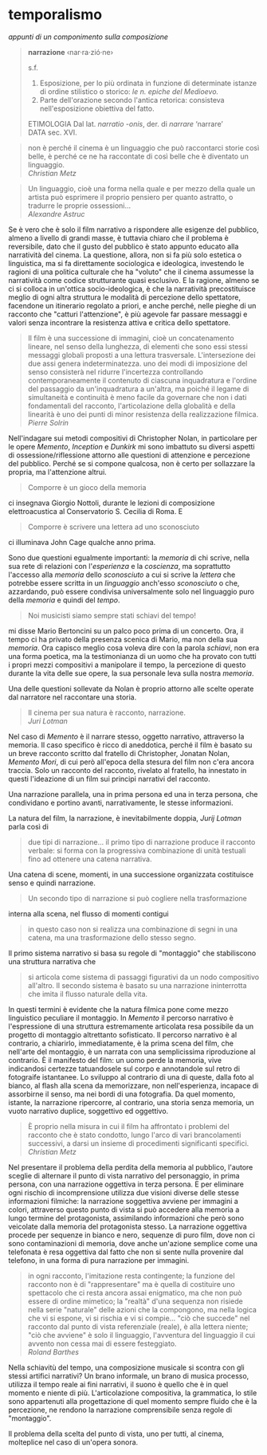 # temporalismo

*appunti di un componimento sulla composizione*

> **narrazione** ‹nar·ra·zió·ne›
>
>s.f.
>
> 1. Esposizione, per lo più ordinata in funzione di determinate istanze di ordine stilistico o storico: *le n. epiche del Medioevo.*    
> 2. Parte dell'orazione secondo l'antica retorica: consisteva nell'esposizione obiettiva del fatto.
>
> ETIMOLOGIA Dal lat. *narratio -onis*, der. di *narrare* ‘narrare’    
> DATA sec. XVI.

> non è perché il cinema è un linguaggio che può raccontarci storie così belle,
è perché ce ne ha raccontate di così belle che è diventato un linguaggio.    
*Christian Metz*

> Un linguaggio, cioè una forma nella quale e per mezzo della quale un artista
può esprimere il proprio pensiero per quanto astratto, o tradurre le proprie
ossessioni…    
*Alexandre Astruc*

Se è vero che è solo il film narrativo a rispondere alle esigenze del pubblico,
almeno a livello di grandi masse, è tuttavia chiaro che il problema è reversibile,
dato che il gusto del pubblico è stato appunto educato alla narratività del cinema.
La questione, allora, non si fa più solo estetica o linguistica, ma si fa
direttamente sociologica e ideologica, investendo le ragioni di una politica
culturale che ha "voluto" che il cinema assumesse la narratività come codice
strutturante quasi esclusivo. E la ragione, almeno se ci si colloca in un'ottica
socio-ideologica, è che la narratività precostituisce meglio di ogni altra struttura
le modalità di percezione dello spettatore, facendone un itinerario regolato a
priori, e anche perché, nelle pieghe di un racconto che "catturi l'attenzione",
è più agevole far passare messaggi e valori senza incontrare la resistenza
attiva e critica dello spettatore.

> Il film è una successione di immagini, cioè un concatenamento lineare, nel
senso della lunghezza, di elementi che sono essi stessi messaggi globali proposti
a una lettura trasversale. L'intersezione dei due assi genera indeterminatezza.
uno dei modi di imposizione del senso consisterà nel ridurre l'incertezza
controllando contemporaneamente il contenuto di ciascuna inquadratura e l'ordine
del passaggio da un'inquadratura a un'altra, ma poiché il legame di simultaneità
e continuità è meno facile da governare che non i dati fondamentali del racconto,
l'articolazione della globalità e della linearità è uno dei punti di minor resistenza
della realizzazione filmica.    
*Pierre Solrin*

Nell'indagare sui metodi compositivi di Christopher Nolan, in particolare per
le opere *Memento*, *Inception* e *Dunkirk* mi sono imbattuto su diversi aspetti
di ossessione/riflessione attorno alle questioni di attenzione e percezione del
pubblico. Perché se si compone qualcosa, non è certo per sollazzare la propria,
ma l'attenzione altrui.

> Comporre è un gioco della memoria

ci insegnava Giorgio Nottoli, durante le lezioni di composizione elettroacustica
al Conservatorio S. Cecilia di Roma. E

> Comporre è scrivere una lettera ad uno sconosciuto

ci illuminava John Cage qualche anno prima.

Sono due questioni egualmente importanti: la *memoria* di chi scrive, nella sua
rete di relazioni con l'*esperienza* e la *coscienza*, ma soprattutto l'accesso
alla *memoria* dello *sconosciuto* a cui si scrive la *lettera* che potrebbe
essere scritta in un *linguaggio* anch'esso *sconosciuto* o che, azzardando,
può essere condivisa universalmente solo nel linguaggio puro della *memoria*
e quindi del *tempo*.

> Noi musicisti siamo sempre stati schiavi del tempo!

mi disse Mario Bertoncini su un palco poco prima di un concerto. Ora, il tempo ci ha
privato della presenza scenica di Mario, ma non della sua *memoria*. Ora capisco
meglio cosa voleva dire con la parola *schiavi*, non era una forma poetica, ma
la testimonianza di un uomo che ha provato con tutti i propri mezzi compositivi
a manipolare il tempo, la percezione di questo durante la vita delle sue opere,
la sua personale leva sulla nostra *memoria*.

Una delle questioni sollevate da Nolan è proprio attorno alle scelte operate dal
narratore nel raccontare una storia.

> Il cinema per sua natura è racconto, narrazione.    
*Juri Lotman*

Nel caso di *Memento* è il narrare stesso, oggetto narrativo, attraverso la memoria.
Il caso specifico è ricco di aneddotica, perché il film è basato su un breve racconto
scritto dal fratello di Christopher, Jonatan Nolan, *Memento Mori*, di cui però
all'epoca della stesura del film non c'era ancora traccia. Solo un racconto del
racconto, rivelato al fratello, ha innestato in questi l'ideazione di un film
sui principi narrativi del racconto.

Una narrazione parallela, una in prima persona ed una in terza persona, che condividano
e portino avanti, narrativamente, le stesse informazioni.

La natura del film, la narrazione, è inevitabilmente doppia, *Jurij Lotman* parla così di

> due tipi di narrazione… il primo tipo di narrazione produce il racconto verbale:
si forma con la progressiva combinazione di unità testuali fino ad ottenere una
catena narrativa.

Una catena di scene, momenti, in una successione organizzata costituisce senso e quindi
narrazione.

> Un secondo tipo di narrazione si può cogliere nella trasformazione

interna alla scena, nel flusso di momenti contigui

> in questo caso non si realizza una combinazione di segni in una catena, ma una
trasformazione dello stesso segno.

Il primo sistema narrativo si basa su regole di "montaggio" che stabiliscono una
struttura narrativa che

> si articola come sistema di passaggi figurativi da un nodo compositivo all'altro.
Il secondo sistema è basato su una narrazione ininterrotta che imita il flusso naturale
della vita.

In questi termini è evidente che la natura filmica pone come mezzo linguistico
peculiare il montaggio. In *Memento* il percorso narrativo è l'espressione di una
struttura estremamente articolata resa possibile da un progetto di montaggio
altrettanto sofisticato. Il percorso narrativo è al contrario, a chiarirlo, immediatamente,
è la prima scena del film, che nell'arte del montaggio, è un narrata con una semplicissima
riproduzione al contrario. È il manifesto del film: un uomo perde la memoria, vive
indicandosi certezze tatuandosele sul corpo e annotandole sul retro di fotograife istantanee.
Lo sviluppo al contrario di una di queste, dalla foto al bianco, al flash alla scena
da memorizzare, non nell'esperienza, incapace di assorbirne il senso, ma nei
bordi di una fotografia. Da quel momento, istante, la narrazione ripercorre, al contrario,
una storia senza memoria, un vuoto narrativo duplice, soggettivo ed oggettivo.

> È proprio nella misura in cui il film ha affrontato i problemi del racconto
che è stato condotto, lungo l'arco di vari brancolamenti successivi, a darsi un
insieme di procedimenti significanti specifici.    
*Christian Metz*

Nel presentare il problema della perdita della memoria al pubblico, l'autore sceglie
di alternare il punto di vista narrativo del personaggio, in prima persona, con
una narrazione oggettiva in terza persona. E per eliminare ogni rischio di incomprensione
utilizza due visioni diverse delle stesse informazioni filmiche: la narrazione
soggettiva avviene per immagini a colori, attraverso questo punto di vista si può
accedere alla memoria a lungo termine del protagonista, assimilando informazioni
che però sono veicolate dalla memoria del protagonista stesso. La narrazione
oggettiva procede per sequenze in bianco e nero, sequenze di puro film, dove non
ci sono contaminazioni di memoria, dove anche un'azione semplice come una telefonata
è resa oggettiva dal fatto che non si sente nulla provenire dal telefono, in una
forma di pura narrazione per immagini.

> in ogni racconto, l'imitazione resta contingente; la funzione del racconto non
è di "rappresentare" ma è quella di costituire uno spettacolo che ci resta ancora
assai enigmatico, ma che non può essere di ordine mimetico; la "realtà" d'una sequenza
non risiede nella serie "naturale" delle azioni che la compongono, ma nella logica che vi
si espone, vi si rischia e vi si compie… "ciò che succede" nel racconto dal punto
di vista referenziale (reale), è alla lettera niente; "ciò che avviene" è solo il linguaggio,
l'avventura del linguaggio il cui avvento non cessa mai di essere festeggiato.    
*Roland Barthes*

Nella schiavitù del tempo, una composizione musicale si scontra con gli stessi
artifici narrativi? Un brano informale, un brano di musica processo, utilizza il tempo
reale ai fini narrativi, il suono è quello che è in quel momento e niente di più.
L'articolazione compositiva, la grammatica, lo stile sono appartenuti alla progettazione
di quel momento sempre fluido che è la percezione, ne rendono la narrazione comprensibile
senza regole di "montaggio".

Il problema della scelta del punto di vista, uno per tutti, al cinema, molteplice
nel caso di un'opera sonora.
